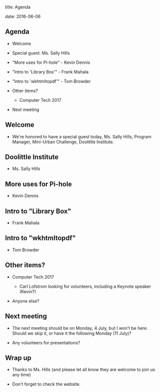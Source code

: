 title: Agenda
<!-- insert-file headers.md -->
date: 2016-06-06

## Agenda

- Welcome

- Special guest: Ms. Sally Hills

- "More uses for Pi-hole" - Kevin Dennis

- "Intro to 'Library Box'" - Frank Mahala

- "Intro to 'wkhtmltopdf'" - Tom Browder

- Other items?

    - Computer Tech 2017
  
- Next meeting

## Welcome

- We're honored to have a special guest today, Ms. Sally Hills,
  Program Manager, Mini-Urban Challenge, Doolittle Institute.

## Doolittle Institute

- Ms. Sally Hills

## More uses for Pi-hole

- Kevin Dennis

## Intro to "Library Box"

- Frank Mahala

## Intro to "wkhtmltopdf"

- Tom Browder

## Other items?

- Computer Tech 2017

    - Carl Lofstrom looking for volunteers, including a Keynote speaker (Kevin?)
    
- Anyone else?

## Next meeting

- The next meeting should be on Monday, 4 July, but I won't be here.
Should we skip it, or have it the following Monday (11 July)?

- Any volunteers for presentations?

## Wrap up

- Thanks to Ms. Hills (and please let all know they are welcome to
  join us any time)

- Don't forget to check the website.
